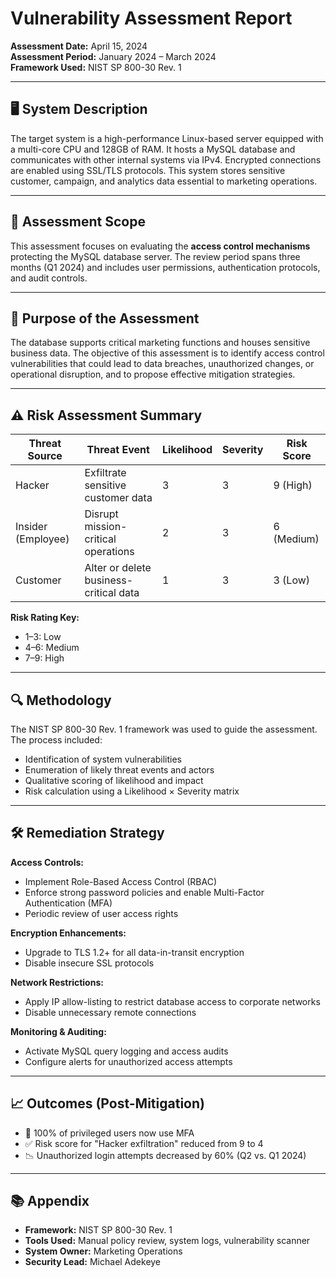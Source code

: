 # Vulnerability Assessment Report  
**Assessment Date:** April 15, 2024  
**Assessment Period:** January 2024 – March 2024  
**Framework Used:** NIST SP 800-30 Rev. 1  

---

## 🖥️ System Description

The target system is a high-performance Linux-based server equipped with a multi-core CPU and 128GB of RAM. It hosts a MySQL database and communicates with other internal systems via IPv4. Encrypted connections are enabled using SSL/TLS protocols. This system stores sensitive customer, campaign, and analytics data essential to marketing operations.

---

## 🎯 Assessment Scope

This assessment focuses on evaluating the **access control mechanisms** protecting the MySQL database server. The review period spans three months (Q1 2024) and includes user permissions, authentication protocols, and audit controls.

---

## 🎯 Purpose of the Assessment

The database supports critical marketing functions and houses sensitive business data. The objective of this assessment is to identify access control vulnerabilities that could lead to data breaches, unauthorized changes, or operational disruption, and to propose effective mitigation strategies.

---

## ⚠️ Risk Assessment Summary

| Threat Source     | Threat Event                                | Likelihood | Severity | Risk Score |
|------------------|---------------------------------------------|------------|----------|------------|
| Hacker           | Exfiltrate sensitive customer data          | 3          | 3        | 9 (High)   |
| Insider (Employee)| Disrupt mission-critical operations         | 2          | 3        | 6 (Medium) |
| Customer         | Alter or delete business-critical data       | 1          | 3        | 3 (Low)    |

**Risk Rating Key:**  
- 1–3: Low  
- 4–6: Medium  
- 7–9: High  

---

## 🔍 Methodology

The NIST SP 800-30 Rev. 1 framework was used to guide the assessment. The process included:
- Identification of system vulnerabilities
- Enumeration of likely threat events and actors
- Qualitative scoring of likelihood and impact
- Risk calculation using a Likelihood × Severity matrix

---

## 🛠️ Remediation Strategy

**Access Controls:**
- Implement Role-Based Access Control (RBAC)
- Enforce strong password policies and enable Multi-Factor Authentication (MFA)
- Periodic review of user access rights

**Encryption Enhancements:**
- Upgrade to TLS 1.2+ for all data-in-transit encryption
- Disable insecure SSL protocols

**Network Restrictions:**
- Apply IP allow-listing to restrict database access to corporate networks
- Disable unnecessary remote connections

**Monitoring & Auditing:**
- Activate MySQL query logging and access audits
- Configure alerts for unauthorized access attempts

---

## 📈 Outcomes (Post-Mitigation)

- 🔐 100% of privileged users now use MFA  
- ✅ Risk score for "Hacker exfiltration" reduced from 9 to 4  
- 📉 Unauthorized login attempts decreased by 60% (Q2 vs. Q1 2024)

---

## 📚 Appendix

- **Framework:** NIST SP 800-30 Rev. 1  
- **Tools Used:** Manual policy review, system logs, vulnerability scanner  
- **System Owner:** Marketing Operations  
- **Security Lead:** Michael Adekeye  
